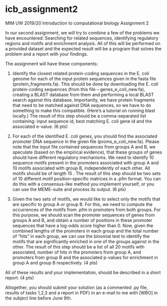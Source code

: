 # icb_assignment2
MIM UW 2019/20 Introduction to computational biology Assignment 2

In our second assignment, we will try to combine a few of the problems we have encountered: Searching for related sequences, identifying regulatory regions and motifs and enrichment analysis. All of this will be performed on a provided dataset and the expected result will be a program that solves the problem and a report with your findings.

The assignment will have these components:

1. Identify the closest related protein-coding sequences in the E. coli genome for each of the input protein sequences given in the fasta file (protein_fragments.fa). This should be done by downloading the E. coli protein-coding sequences (from this file – genes_e_coli_new.fa), creating a BLAST database from them and performing a local BLAST search against this database. Importantly, we have protein fragments that need to be matched against DNA sequences, so we have to do something to make this compatible. (Here’s a tutorial on running blast locally.) The result of this step should be a comma-separated list containing: input sequence id, best matching E. coli gene id and the associated e-value. (6 pts)

2. For each of the identified E. coli genes, you should find the associated promoter DNA sequence in the given file (proms_e_coli_new.fa). Please note that the input file contained sequences from groups A and B,  we speculate (based on the empirical evidence), that these groups of genes should have different regulatory mechanisms. We need to identify 10 sequence motifs present in the promoters associated with group A and 10 motifs associated with group B, independently of each other. All motifs should be of length 15 . The result of this step should be two sets of 10 different motif position-specific matrices in a .pfm format. You can do this with a consensus-like method you implement yourself, or you can use the MEME-suite and process its output. (6 pts)

3. Given the two sets of motifs, we would like to select only the motifs that are specific to group A or group B. For this, we need to compute the occurrences of the motifs from .pfm in promoters from both groups. For this purpose, we should scan the promoter sequences of genes from groups A and B, and obtain a number of positions in these promoter sequences that have a log-odds score higher than 0. Now, given the combined lengths of the promoters in each group and the total number of “hits” in each group, we can use the binomial test to identify the motifs that are significantly enriched in one of the groups against in the other. The result of this step should be a list of all 20 motifs with associated, number of hits in the promoters from group A, and promoters from group B and the associated p-values for enrichment in group A and group B respectively. (4 pts)

All of these results and your implementation, should be described in a short report. (4 pts)

Altogether, you should submit your solution (as a commented .py file, results of tasks 1,2,3 and a report in PDF) in an e-mail to me with [WBO] in the subject line before June 9th.
